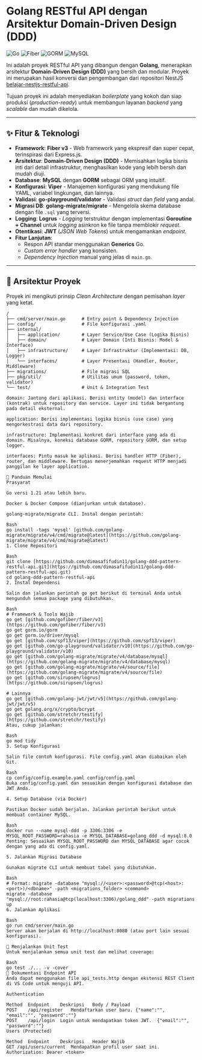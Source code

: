# Golang RESTful API dengan Arsitektur Domain-Driven Design (DDD)

![Go](https://img.shields.io/badge/Go-1.21%2B-blue.svg) ![Fiber](https://img.shields.io/badge/Fiber-v3-cyan.svg) ![GORM](https://img.shields.io/badge/GORM-v1.25%2B-brightgreen.svg) ![MySQL](https://img.shields.io/badge/MySQL-8.0-orange.svg)

Ini adalah proyek RESTful API yang dibangun dengan **Golang**, menerapkan arsitektur **Domain-Driven Design (DDD)** yang bersih dan modular. Proyek ini merupakan hasil konversi dan pengembangan dari repositori NestJS [belajar-nestjs-restful-api](https://github.com/ProgrammerZamanNow/belajar-nestjs-restful-api).

Tujuan proyek ini adalah menyediakan _boilerplate_ yang kokoh dan siap produksi (_production-ready_) untuk membangun layanan _backend_ yang _scalable_ dan mudah dikelola.

---

## ✨ Fitur & Teknologi

- **Framework**: **Fiber v3** - Web framework yang ekspresif dan super cepat, terinspirasi dari Express.js.
- **Arsitektur**: **Domain-Driven Design (DDD)** - Memisahkan logika bisnis inti dari detail infrastruktur, menghasilkan kode yang lebih bersih dan mudah diuji.
- **Database**: **MySQL** dengan **GORM** sebagai ORM yang intuitif.
- **Konfigurasi**: **Viper** - Manajemen konfigurasi yang mendukung file YAML, variabel lingkungan, dan lainnya.
- **Validasi**: **go-playground/validator** - Validasi _struct_ dan _field_ yang andal.
- **Migrasi DB**: **golang-migrate/migrate** - Mengelola skema database dengan file `.sql` yang terversi.
- **Logging**: **Logrus** - _Logging_ terstruktur dengan implementasi **Goroutine + Channel** untuk _logging_ asinkron ke file tanpa memblokir _request_.
- **Otentikasi**: **JWT** (_JSON Web Tokens_) untuk mengamankan _endpoint_.
- **Fitur Lanjutan**:
  - Respon API standar menggunakan **Generics** Go.
  - _Custom error handler_ yang konsisten.
  - _Dependency Injection_ manual yang jelas di `main.go`.

---

## 📂 Arsitektur Proyek

Proyek ini mengikuti prinsip _Clean Architecture_ dengan pemisahan _layer_ yang ketat.

```plaintext
/
├── cmd/server/main.go      # Entry point & Dependency Injection
├── config/                 # File konfigurasi .yaml
├── internal/
│   ├── application/        # Layer Service/Use Case (Logika Bisnis)
│   ├── domain/             # Layer Domain (Inti Bisnis: Model & Interface)
│   ├── infrastructure/     # Layer Infrastruktur (Implementasi: DB, Logger)
│   └── interfaces/         # Layer Presentasi (Handler, Router, Middleware)
├── migrations/             # File migrasi SQL
├── pkg/util/               # Utilitas umum (password, token, validator)
└── test/                   # Unit & Integration Test

domain: Jantung dari aplikasi. Berisi entity (model) dan interface (kontrak) untuk repository dan service. Layer ini tidak bergantung pada detail eksternal.

application: Berisi implementasi logika bisnis (use case) yang mengorkestrasi data dari repository.

infrastructure: Implementasi konkret dari interface yang ada di domain. Misalnya, koneksi database GORM, repository GORM, dan setup logger.

interfaces: Pintu masuk ke aplikasi. Berisi handler HTTP (Fiber), router, dan middleware. Bertugas menerjemahkan request HTTP menjadi panggilan ke layer application.

🚀 Panduan Memulai
Prasyarat

Go versi 1.21 atau lebih baru.

Docker & Docker Compose (dianjurkan untuk database).

golang-migrate/migrate CLI. Instal dengan perintah:

Bash
go install -tags 'mysql' [github.com/golang-migrate/migrate/v4/cmd/migrate@latest](https://github.com/golang-migrate/migrate/v4/cmd/migrate@latest)
1. Clone Repositori

Bash
git clone [https://github.com/dimasafifudin11/golang-ddd-pattern-restful-api.git](https://github.com/dimasafifudin11/golang-ddd-pattern-restful-api.git)
cd golang-ddd-pattern-restful-api
2. Instal Dependensi

Salin dan jalankan perintah go get berikut di terminal Anda untuk mengunduh semua package yang dibutuhkan.

Bash
# Framework & Tools Wajib
go get [github.com/gofiber/fiber/v3](https://github.com/gofiber/fiber/v3)
go get gorm.io/gorm
go get gorm.io/driver/mysql
go get [github.com/spf13/viper](https://github.com/spf13/viper)
go get [github.com/go-playground/validator/v10](https://github.com/go-playground/validator/v10)
go get [github.com/golang-migrate/migrate/v4/database/mysql](https://github.com/golang-migrate/migrate/v4/database/mysql)
go get [github.com/golang-migrate/migrate/v4/source/file](https://github.com/golang-migrate/migrate/v4/source/file)
go get [github.com/sirupsen/logrus](https://github.com/sirupsen/logrus)

# Lainnya
go get [github.com/golang-jwt/jwt/v5](https://github.com/golang-jwt/jwt/v5)
go get golang.org/x/crypto/bcrypt
go get [github.com/stretchr/testify](https://github.com/stretchr/testify)
Atau, cukup jalankan:

Bash
go mod tidy
3. Setup Konfigurasi

Salin file contoh konfigurasi. File config.yaml akan diabaikan oleh Git.

Bash
cp config/config.example.yaml config/config.yaml
Buka config/config.yaml dan sesuaikan dengan konfigurasi database dan JWT Anda.

4. Setup Database (via Docker)

Pastikan Docker sudah berjalan. Jalankan perintah berikut untuk membuat container MySQL.

Bash
docker run --name mysql-ddd -p 3306:3306 -e MYSQL_ROOT_PASSWORD=rahasia -e MYSQL_DATABASE=golang_ddd -d mysql:8.0
Penting: Sesuaikan MYSQL_ROOT_PASSWORD dan MYSQL_DATABASE agar cocok dengan yang ada di config.yaml.

5. Jalankan Migrasi Database

Gunakan migrate CLI untuk membuat tabel yang dibutuhkan.

Bash
# Format: migrate -database "mysql://<user>:<password>@tcp(<host>:<port>)/<dbname>" -path <migrations_folder> <command>
migrate -database "mysql://root:rahasia@tcp(localhost:3306)/golang_ddd" -path migrations up
6. Jalankan Aplikasi

Bash
go run cmd/server/main.go
Server akan berjalan di http://localhost:8080 (atau port lain sesuai konfigurasi).

🧪 Menjalankan Unit Test
Untuk menjalankan semua unit test dan melihat coverage:

Bash
go test ./... -v -cover
📖 Dokumentasi Endpoint API
Anda dapat menggunakan file api_tests.http dengan ekstensi REST Client di VS Code untuk menguji API.

Authentication

Method	Endpoint	Deskripsi	Body / Payload
POST	/api/register	Mendaftarkan user baru.	{"name":"", "email":"", "password":""}
POST	/api/login	Login untuk mendapatkan token JWT.	{"email":"", "password":""}
Users (Protected)

Method	Endpoint	Deskripsi	Header Wajib
GET	/api/users/current	Mendapatkan profil user saat ini.	Authorization: Bearer <token>
```
